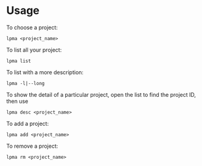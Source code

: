 # Usage
To choose a project:

	lpma <project_name>

To list all your project:

    lpma list

To list with a more description:

    lpma -l|--long

To show the detail of a particular project, open the list to find the project ID, then use

    lpma desc <project_name>

To add a project:

    lpma add <project_name>

To remove a project:

    lpma rm <project_name>

